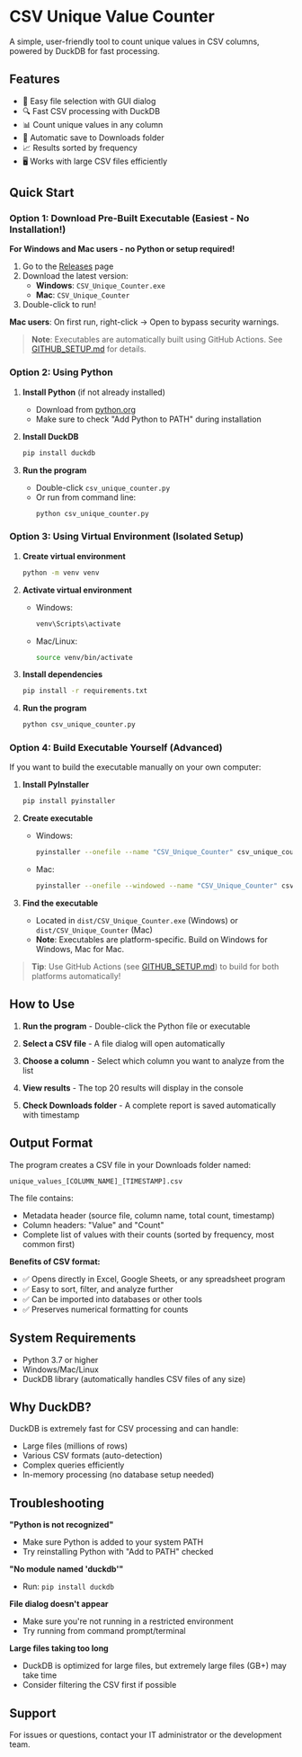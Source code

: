 # CSV Unique Value Counter

A simple, user-friendly tool to count unique values in CSV columns, powered by DuckDB for fast processing.

## Features

- 📁 Easy file selection with GUI dialog
- 🔍 Fast CSV processing with DuckDB
- 📊 Count unique values in any column
- 💾 Automatic save to Downloads folder
- 📈 Results sorted by frequency
- 🖥️ Works with large CSV files efficiently

## Quick Start

### Option 1: Download Pre-Built Executable (Easiest - No Installation!)

**For Windows and Mac users - no Python or setup required!**

1. Go to the [Releases](../../releases) page
2. Download the latest version:
   - **Windows**: `CSV_Unique_Counter.exe`
   - **Mac**: `CSV_Unique_Counter`
3. Double-click to run!

**Mac users**: On first run, right-click → Open to bypass security warnings.

> **Note**: Executables are automatically built using GitHub Actions. See [GITHUB_SETUP.md](GITHUB_SETUP.md) for details.

### Option 2: Using Python

1. **Install Python** (if not already installed)
   - Download from [python.org](https://www.python.org/downloads/)
   - Make sure to check "Add Python to PATH" during installation

2. **Install DuckDB**
   ```bash
   pip install duckdb
   ```

3. **Run the program**
   - Double-click `csv_unique_counter.py`
   - Or run from command line:
     ```bash
     python csv_unique_counter.py
     ```

### Option 3: Using Virtual Environment (Isolated Setup)

1. **Create virtual environment**
   ```bash
   python -m venv venv
   ```

2. **Activate virtual environment**
   - Windows:
     ```bash
     venv\Scripts\activate
     ```
   - Mac/Linux:
     ```bash
     source venv/bin/activate
     ```

3. **Install dependencies**
   ```bash
   pip install -r requirements.txt
   ```

4. **Run the program**
   ```bash
   python csv_unique_counter.py
   ```

### Option 4: Build Executable Yourself (Advanced)

If you want to build the executable manually on your own computer:

1. **Install PyInstaller**
   ```bash
   pip install pyinstaller
   ```

2. **Create executable**
   - Windows:
     ```bash
     pyinstaller --onefile --name "CSV_Unique_Counter" csv_unique_counter.py
     ```
   - Mac:
     ```bash
     pyinstaller --onefile --windowed --name "CSV_Unique_Counter" csv_unique_counter.py
     ```

3. **Find the executable**
   - Located in `dist/CSV_Unique_Counter.exe` (Windows) or `dist/CSV_Unique_Counter` (Mac)
   - **Note**: Executables are platform-specific. Build on Windows for Windows, Mac for Mac.

> **Tip**: Use GitHub Actions (see [GITHUB_SETUP.md](GITHUB_SETUP.md)) to build for both platforms automatically!

## How to Use

1. **Run the program** - Double-click the Python file or executable

2. **Select a CSV file** - A file dialog will open automatically

3. **Choose a column** - Select which column you want to analyze from the list

4. **View results** - The top 20 results will display in the console

5. **Check Downloads folder** - A complete report is saved automatically with timestamp

## Output Format

The program creates a CSV file in your Downloads folder named:
```
unique_values_[COLUMN_NAME]_[TIMESTAMP].csv
```

The file contains:
- Metadata header (source file, column name, total count, timestamp)
- Column headers: "Value" and "Count"
- Complete list of values with their counts (sorted by frequency, most common first)

**Benefits of CSV format:**
- ✅ Opens directly in Excel, Google Sheets, or any spreadsheet program
- ✅ Easy to sort, filter, and analyze further
- ✅ Can be imported into databases or other tools
- ✅ Preserves numerical formatting for counts

## System Requirements

- Python 3.7 or higher
- Windows/Mac/Linux
- DuckDB library (automatically handles CSV files of any size)

## Why DuckDB?

DuckDB is extremely fast for CSV processing and can handle:
- Large files (millions of rows)
- Various CSV formats (auto-detection)
- Complex queries efficiently
- In-memory processing (no database setup needed)

## Troubleshooting

**"Python is not recognized"**
- Make sure Python is added to your system PATH
- Try reinstalling Python with "Add to PATH" checked

**"No module named 'duckdb'"**
- Run: `pip install duckdb`

**File dialog doesn't appear**
- Make sure you're not running in a restricted environment
- Try running from command prompt/terminal

**Large files taking too long**
- DuckDB is optimized for large files, but extremely large files (GB+) may take time
- Consider filtering the CSV first if possible

## Support

For issues or questions, contact your IT administrator or the development team.


